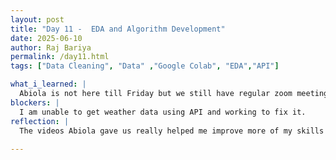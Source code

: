 ```yaml
---
layout: post
title: "Day 11 -  EDA and Algorithm Development"
date: 2025-06-10
author: Raj Bariya
permalink: /day11.html
tags: ["Data Cleaning", "Data" ,"Google Colab", "EDA","API"]

what_i_learned: |
  Abiola is not here till Friday but we still have regular zoom meeting. She assigns us some tasks. She told us to watch some videos regarding data cleaning, EDA and making a machine learning model. I completed all the videos and did some practice on some sample data from kaggle. I have had no problems so far. I feel ready to work on real datasets from which we will be making our model. Today, I am working on to improve more on my ML algorithm development skills. After completing all the tasks Abiola gave us, I tried working with NOAA API to get climate dta. I am still having some trouble in it and will still work on it after I get home.
blockers: |
  I am unable to get weather data using API and working to fix it.
reflection: |
  The videos Abiola gave us really helped me improve more of my skills in ML/AI. I also helped my team members in which they were having issues on. Practicing on raw data to improve more of my skills and I am also working on developing more of my ML algo development skills. I do feek that all my team members are ready to work on real datasets. I made a program to get weather past weather of a specific location but I am having some issues on it. Need to work on it.
  
---
```

